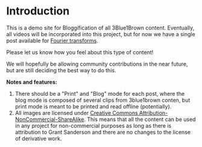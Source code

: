 # Introduction

This is a demo site for Bloggification of all 3Blue1Brown content.
Eventually, all videos will be incorporated into this project, but for now we have a single post available for [Fourier transforms](contents/fourier_transforms/fourier_transforms.md).

Please let us know how you feel about this type of content!

We will hopefully be allowing community contributions in the near future, but are still deciding the best way to do this.

**Notes and features:**
1. There should be a "Print" and "Blog" mode for each post, where the blog mode is composed of several clips from 3blue1brown conten, but print mode is meant to be printed and read offline (potentially).
2. All images are licensed under [Creative Commons Attribution-NonCommercial-ShareAlike](https://creativecommons.org/licenses/by-nc-sa/4.0/legalcode). This means that all the content can be used in any project for non-commercial purposes as long as there is attribution to Grant Sanderson and there are no changes to the license of derivative work.
